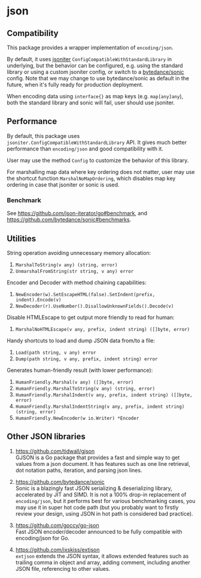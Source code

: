 # json

## Compatibility

This package provides a wrapper implementation of `encoding/json`.

By default, it uses [jsoniter] `ConfigCompatibleWithStandardLibrary` in underlying,
but the behavior can be configured, e.g.
using the standard library or using a custom jsoniter config,
or switch to a [bytedance/sonic] config.
Note that we may change to use bytedance/sonic as default in the future,
when it's fully ready for production deployment.

When encoding data using `interface{}` as map keys (e.g. `map[any]any`),
both the standard library and sonic will fail, user should use jsoniter.

[bytedance/sonic]: https://github.com/bytedance/sonic
[jsoniter]: https://github.com/json-iterator/go

## Performance

By default, this package uses `jsoniter.ConfigCompatibleWithStandardLibrary` API.
It gives much better performance than `encoding/json` and good compatibility with it.

User may use the method `Config` to customize the behavior of this library.

For marshalling map data where key ordering does not matter,
user may use the shortcut function `MarshalNoMapOrdering`,
which disables map key ordering in case that jsoniter or sonic is used.

### Benchmark

See https://github.com/json-iterator/go#benchmark,
and https://github.com/bytedance/sonic#benchmarks.

## Utilities

String operation avoiding unnecessary memory allocation:

1. `MarshalToString(v any) (string, error)`
2. `UnmarshalFromString(str string, v any) error`

Encoder and Decoder with method chaining capabilities:

1. `NewEncoder(w).SetEscapeHTML(false).SetIndent(prefix, indent).Encode(v)`
2. `NewDecoder(r).UseNumber().DisallowUnknownFields().Decode(v)`

Disable HTMLEscape to get output more friendly to read for human:

1. `MarshalNoHTMLEscape(v any, prefix, indent string) ([]byte, error)`

Handy shortcuts to load and dump JSON data from/to a file:

1. `Load(path string, v any) error`
2. `Dump(path string, v any, prefix, indent string) error`

Generates human-friendly result (with lower performance):

1. `HumanFriendly.Marshal(v any) ([]byte, error)`
2. `HumanFriendly.MarshalToString(v any) (string, error)`
3. `HumanFriendly.MarshalIndent(v any, prefix, indent string) ([]byte, error)`
4. `HumanFriendly.MarshalIndentString(v any, prefix, indent string) (string, error)`
5. `HumanFriendly.NewEncoder(w io.Writer) *Encoder`

## Other JSON libraries

1. https://github.com/tidwall/gjson <br>
   GJSON is a Go package that provides a fast and simple way to get values from a json document.
   It has features such as one line retrieval, dot notation paths, iteration, and parsing json lines.

2. https://github.com/bytedance/sonic <br>
   Sonic is a blazingly fast JSON serializing & deserializing library, accelerated by JIT and SIMD.
   It is not a 100% drop-in replacement of `encoding/json`, but it performs best for various
   benchmarking cases, you may use it in super hot code path (but you probably want to firstly
   review your design, using JSON in hot path is considered bad practice).

3. https://github.com/goccy/go-json <br>
   Fast JSON encoder/decoder announced to be fully compatible with encoding/json for Go.

4. https://github.com/jxskiss/extjson <br>
   `extjson` extends the JSON syntax, it allows extended features such as
   trailing comma in object and array, adding comment, including another JSON file,
   referencing to other values.
